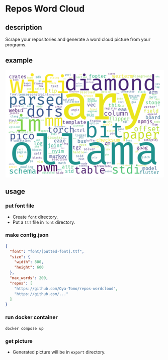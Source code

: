 # Repos Word Cloud

## description

Scrape your repositories and generate a word cloud picture from your programs.

## example

![wordcloud](assets/wordcloud.png)

## usage

### put font file

- Create `font` directory.
- Put a `ttf` file in `font` directory.

### make config.json

```json
{
  "font": "font/[putted-font].ttf",
  "size": {
    "width": 800,
    "height": 600
  },
  "max_words": 200,
  "repos": [
    "https://github.com/Oya-Tomo/repos-wordcloud",
    "https://github.com/..."
  ]
}
```

### run docker container

```shell
docker compose up
```

### get picture

- Generated picture will be in `export` directory.

